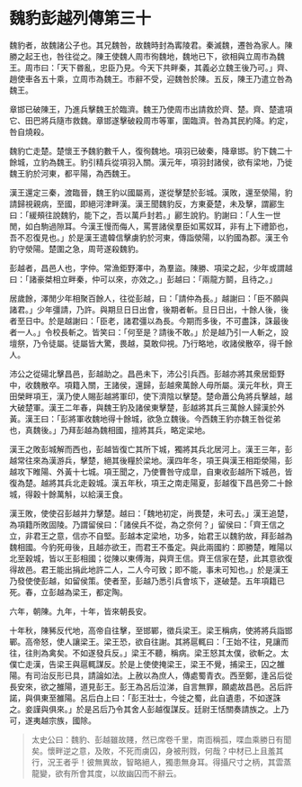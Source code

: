 # 魏豹彭越列傳第三十

魏豹者，故魏諸公子也。其兄魏咎，故魏時封為寗陵君。秦滅魏，遷咎為家人。陳勝之起王也，咎往從之。陳王使魏人周市徇魏地，魏地已下，欲相與立周市為魏王。周市曰：「天下昬亂，忠臣乃見。今天下共畔秦，其義必立魏王後乃可。」齊、趙使車各五十乘，立周市為魏王。市辭不受，迎魏咎於陳。五反，陳王乃遣立咎為魏王。

章邯已破陳王，乃進兵擊魏王於臨濟。魏王乃使周市出請救於齊、楚。齊、楚遣項它、田巴將兵隨市救魏。章邯遂擊破殺周市等軍，圍臨濟。咎為其民約降。約定，咎自燒殺。

魏豹亡走楚。楚懷王予魏豹數千人，復徇魏地。項羽已破秦，降章邯。豹下魏二十餘城，立豹為魏王。豹引精兵從項羽入關。漢元年，項羽封諸侯，欲有梁地，乃徙魏王豹於河東，都平陽，為西魏王。

漢王還定三秦，渡臨晉，魏王豹以國屬焉，遂從擊楚於彭城。漢敗，還至滎陽，豹請歸視親病，至國，即絕河津畔漢。漢王聞魏豹反，方東憂楚，未及擊，謂酈生曰：「緩頰往說魏豹，能下之，吾以萬戶封若。」酈生說豹。豹謝曰：「人生一世閒，如白駒過隙耳。今漢王慢而侮人，罵詈諸侯羣臣如罵奴耳，非有上下禮節也，吾不忍復見也。」於是漢王遣韓信擊虜豹於河東，傳詣滎陽，以豹國為郡。漢王令豹守滎陽。楚圍之急，周苛遂殺魏豹。

彭越者，昌邑人也，字仲。常漁鉅野澤中，為羣盜。陳勝、項梁之起，少年或謂越曰：「諸豪桀相立畔秦，仲可以來，亦效之。」彭越曰：「兩龍方鬬，且待之。」

居歲餘，澤閒少年相聚百餘人，往從彭越，曰：「請仲為長。」越謝曰：「臣不願與諸君。」少年彊請，乃許。與期旦日日出會，後期者斬。旦日日出，十餘人後，後者至日中。於是越謝曰：「臣老，諸君彊以為長。今期而多後，不可盡誅，誅最後者一人。」令校長斬之。皆笑曰：「何至是？請後不敢。」於是越乃引一人斬之，設壇祭，乃令徒屬。徒屬皆大驚，畏越，莫敢仰視。乃行略地，收諸侯散卒，得千餘人。

沛公之從碭北擊昌邑，彭越助之。昌邑未下，沛公引兵西。彭越亦將其衆居鉅野中，收魏散卒。項籍入關，王諸侯，還歸，彭越衆萬餘人毋所屬。漢元年秋，齊王田榮畔項王，漢乃使人賜彭越將軍印，使下濟陰以擊楚。楚命蕭公角將兵擊越，越大破楚軍。漢王二年春，與魏王豹及諸侯東擊楚，彭越將其兵三萬餘人歸漢於外黃。漢王曰：「彭將軍收魏地得十餘城，欲急立魏後。今西魏王豹亦魏王咎從弟也，真魏後。」乃拜彭越為魏相國，擅將其兵，略定梁地。

漢王之敗彭城解而西也，彭越皆復亡其所下城，獨將其兵北居河上。漢王三年，彭越常往來為漢游兵，擊楚，絕其後糧於梁地。漢四年冬，項王與漢王相距滎陽，彭越攻下睢陽、外黃十七城。項王聞之，乃使曹咎守成皐，自東收彭越所下城邑，皆復為楚。越將其兵北走穀城。漢五年秋，項王之南走陽夏，彭越復下昌邑旁二十餘城，得穀十餘萬斛，以給漢王食。

漢王敗，使使召彭越并力擊楚。越曰：「魏地初定，尚畏楚，未可去。」漢王追楚，為項籍所敗固陵。乃謂留侯曰：「諸侯兵不從，為之奈何？」留侯曰：「齊王信之立，非君王之意，信亦不自堅。彭越本定梁地，功多，始君王以魏豹故，拜彭越為魏相國。今豹死毋後，且越亦欲王，而君王不蚤定。與此兩國約：即勝楚，睢陽以北至穀城，皆以王彭相國；從陳以東傅海，與齊王信。齊王信家在楚，此其意欲復得故邑。君王能出捐此地許二人，二人今可致；即不能，事未可知也。」於是漢王乃發使使彭越，如留侯策。使者至，彭越乃悉引兵會垓下，遂破楚。五年項籍已死。春，立彭越為梁王，都定陶。

六年，朝陳。九年，十年，皆來朝長安。

十年秋，陳豨反代地，高帝自往擊，至邯鄲，徵兵梁王。梁王稱病，使將將兵詣邯鄲。高帝怒，使人讓梁王。梁王恐，欲自往謝。其將扈輒曰：「王始不往，見讓而往，往則為禽矣。不如遂發兵反。」梁王不聽，稱病。梁王怒其太僕，欲斬之。太僕亡走漢，告梁王與扈輒謀反。於是上使使掩梁王，梁王不覺，捕梁王，囚之雒陽。有司治反形已具，請論如法。上赦以為庶人，傳處蜀青衣。西至鄭，逢呂后從長安來，欲之雒陽，道見彭王。彭王為呂后泣涕，自言無罪，願處故昌邑。呂后許諾，與俱東至雒陽。呂后白上曰：「彭王壯士，今徙之蜀，此自遺患，不如遂誅之。妾謹與俱來。」於是呂后乃令其舍人彭越復謀反。廷尉王恬關奏請族之。上乃可，遂夷越宗族，國除。



> 太史公曰：魏豹、彭越雖故賤，然已席卷千里，南靣稱孤，喋血乘勝日有聞矣。懷畔逆之意，及敗，不死而虜囚，身被刑戮，何哉？中材已上且羞其行，況王者乎！彼無異故，智略絕人，獨患無身耳。得攝尺寸之柄，其雲蒸龍變，欲有所會其度，以故幽囚而不辭云。
